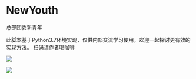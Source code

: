 # NewYouth
总部团委新青年

此脚本基于Python3.7环境实现，仅供内部交流学习使用，欢迎一起探讨更有效的实现方法。
扫码请作者喝咖啡

![](https://github.com/hlws/youth/tree/main/image/wechat.png)

![](https://github.com/hlws/youth/tree/main/image/alipay.jpg)
